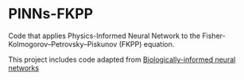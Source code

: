 # PINNs-FKPP

Code that applies Physics-Informed Neural Network to the Fisher-Kolmogorov–Petrovsky–Piskunov (FKPP) equation.

This project includes code adapted from [Biologically-informed neural networks](https://github.com/jlager/BINNs)
